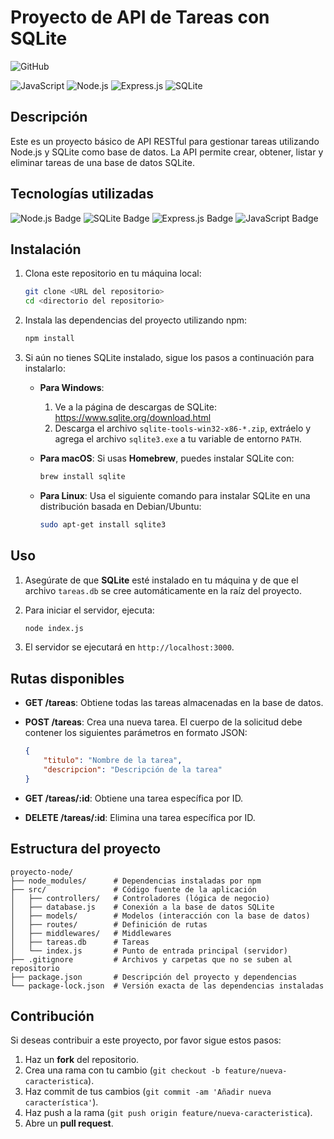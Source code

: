 # Proyecto de API de Tareas con SQLite

![GitHub](https://img.shields.io/badge/GitHub-Tareas%20Node-181717?style=flat-square&logo=github)

![JavaScript](https://img.shields.io/badge/JavaScript-%23323330?style=flat-square&logo=javascript)
![Node.js](https://img.shields.io/badge/Node.js-%23339933?style=flat-square&logo=node.js)
![Express.js](https://img.shields.io/badge/Express.js-%23404d59?style=flat-square&logo=express)
![SQLite](https://img.shields.io/badge/SQLite-%2307405f?style=flat-square&logo=sqlite)

## Descripción

Este es un proyecto básico de API RESTful para gestionar tareas utilizando Node.js y SQLite como base de datos. La API permite crear, obtener, listar y eliminar tareas de una base de datos SQLite.

## Tecnologías utilizadas

![Node.js Badge](https://img.shields.io/badge/Node.js-339933?style=for-the-badge&logo=node.js&logoColor=white)
![SQLite Badge](https://img.shields.io/badge/SQLite-07405f?style=for-the-badge&logo=sqlite&logoColor=white)
![Express.js Badge](https://img.shields.io/badge/Express.js-404D59?style=for-the-badge&logo=express&logoColor=white)
![JavaScript Badge](https://img.shields.io/badge/JavaScript-F7DF1E?style=for-the-badge&logo=javascript&logoColor=black)


## Instalación

1. Clona este repositorio en tu máquina local:

   ```bash
   git clone <URL del repositorio>
   cd <directorio del repositorio>
   ```

2. Instala las dependencias del proyecto utilizando npm:

   ```bash
   npm install
   ```

3. Si aún no tienes SQLite instalado, sigue los pasos a continuación para instalarlo:

   - **Para Windows**:
     1. Ve a la página de descargas de SQLite: https://www.sqlite.org/download.html
     2. Descarga el archivo `sqlite-tools-win32-x86-*.zip`, extráelo y agrega el archivo `sqlite3.exe` a tu variable de entorno `PATH`.
   
   - **Para macOS**:
     Si usas **Homebrew**, puedes instalar SQLite con:
     ```bash
     brew install sqlite
     ```

   - **Para Linux**:
     Usa el siguiente comando para instalar SQLite en una distribución basada en Debian/Ubuntu:
     ```bash
     sudo apt-get install sqlite3
     ```

## Uso

1. Asegúrate de que **SQLite** esté instalado en tu máquina y de que el archivo `tareas.db` se cree automáticamente en la raíz del proyecto.

2. Para iniciar el servidor, ejecuta:

   ```bash
   node index.js
   ```

3. El servidor se ejecutará en `http://localhost:3000`.

## Rutas disponibles


- **GET /tareas**: Obtiene todas las tareas almacenadas en la base de datos.
  
- **POST /tareas**: Crea una nueva tarea. El cuerpo de la solicitud debe contener los siguientes parámetros en formato JSON:
  ```json
  {
      "titulo": "Nombre de la tarea",
      "descripcion": "Descripción de la tarea"
  }
  ```

- **GET /tareas/:id**: Obtiene una tarea específica por ID.

- **DELETE /tareas/:id**: Elimina una tarea específica por ID.

## Estructura del proyecto

```
proyecto-node/
├── node_modules/      # Dependencias instaladas por npm
├── src/               # Código fuente de la aplicación
│   ├── controllers/   # Controladores (lógica de negocio)
│   ├── database.js    # Conexión a la base de datos SQLite
│   ├── models/        # Modelos (interacción con la base de datos)
│   ├── routes/        # Definición de rutas
│   ├── middlewares/   # Middlewares
│   ├── tareas.db      # Tareas
│   └── index.js       # Punto de entrada principal (servidor)
├── .gitignore         # Archivos y carpetas que no se suben al repositorio
├── package.json       # Descripción del proyecto y dependencias
└── package-lock.json  # Versión exacta de las dependencias instaladas
```

## Contribución

Si deseas contribuir a este proyecto, por favor sigue estos pasos:

1. Haz un **fork** del repositorio.
2. Crea una rama con tu cambio (`git checkout -b feature/nueva-caracteristica`).
3. Haz commit de tus cambios (`git commit -am 'Añadir nueva característica'`).
4. Haz push a la rama (`git push origin feature/nueva-caracteristica`).
5. Abre un **pull request**.
